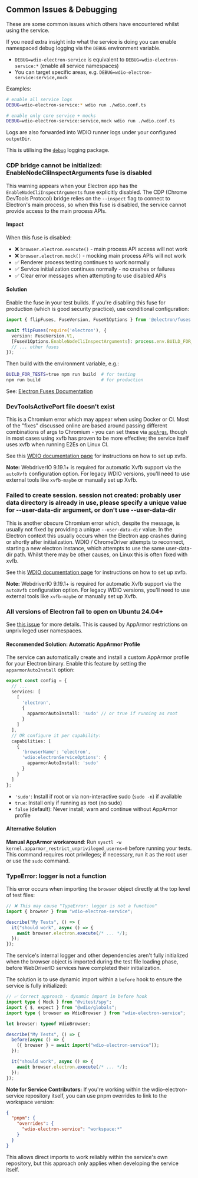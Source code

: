 ## Common Issues & Debugging

These are some common issues which others have encountered whilst using the service.

If you need extra insight into what the service is doing you can enable namespaced debug logging via the `DEBUG` environment variable.

- `DEBUG=wdio-electron-service` is equivalent to `DEBUG=wdio-electron-service:*` (enable all service namespaces)
- You can target specific areas, e.g. `DEBUG=wdio-electron-service:service,mock`

Examples:

```bash
# enable all service logs
DEBUG=wdio-electron-service:* wdio run ./wdio.conf.ts

# enable only core service + mocks
DEBUG=wdio-electron-service:service,mock wdio run ./wdio.conf.ts
```

Logs are also forwarded into WDIO runner logs under your configured `outputDir`.

This is utilising the [`debug`](https://github.com/debug-js/debug) logging package.

### CDP bridge cannot be initialized: EnableNodeCliInspectArguments fuse is disabled

This warning appears when your Electron app has the `EnableNodeCliInspectArguments` fuse explicitly disabled. The CDP (Chrome DevTools Protocol) bridge relies on the `--inspect` flag to connect to Electron's main process, so when this fuse is disabled, the service cannot provide access to the main process APIs.

#### Impact

When this fuse is disabled:
- ❌ `browser.electron.execute()` - main process API access will not work
- ❌ `browser.electron.mock()` - mocking main process APIs will not work
- ✅ Renderer process testing continues to work normally
- ✅ Service initialization continues normally - no crashes or failures
- ✅ Clear error messages when attempting to use disabled APIs

#### Solution

Enable the fuse in your test builds. If you're disabling this fuse for production (which is good security practice), use conditional configuration:

```typescript
import { flipFuses, FuseVersion, FuseV1Options } from '@electron/fuses';

await flipFuses(require('electron'), {
  version: FuseVersion.V1,
  [FuseV1Options.EnableNodeCliInspectArguments]: process.env.BUILD_FOR_TESTS === 'true',
  // ... other fuses
});
```

Then build with the environment variable, e.g.:
```bash
BUILD_FOR_TESTS=true npm run build  # for testing
npm run build                       # for production
```

See: [Electron Fuses Documentation](https://www.electronjs.org/docs/latest/tutorial/fuses#nodecliinspect)

### DevToolsActivePort file doesn't exist

This is a Chromium error which may appear when using Docker or CI. Most of the "fixes" discussed online are based around passing different combinations of args to Chromium - you can set these via [`appArgs`](./configuration/service-configuration.md#appargs-string), though in most cases using xvfb has proven to be more effective; the service itself uses xvfb when running E2Es on Linux CI.

See this [WDIO documentation page](https://webdriver.io/docs/headless-and-xvfb) for instructions on how to set up xvfb.

**Note:** WebdriverIO 9.19.1+ is required for automatic Xvfb support via the `autoXvfb` configuration option. For legacy WDIO versions, you'll need to use external tools like `xvfb-maybe` or manually set up Xvfb.

### Failed to create session. session not created: probably user data directory is already in use, please specify a unique value for --user-data-dir argument, or don't use --user-data-dir

This is another obscure Chromium error which, despite the message, is usually not fixed by providing a unique `--user-data-dir` value. In the Electron context this usually occurs when the Electron app crashes during or shortly after initialization. WDIO / ChromeDriver attempts to reconnect, starting a new electron instance, which attempts to use the same user-data-dir path. Whilst there may be other causes, on Linux this is often fixed with xvfb.

See this [WDIO documentation page](https://webdriver.io/docs/headless-and-xvfb) for instructions on how to set up xvfb.

**Note:** WebdriverIO 9.19.1+ is required for automatic Xvfb support via the `autoXvfb` configuration option. For legacy WDIO versions, you'll need to use external tools like `xvfb-maybe` or manually set up Xvfb.

### All versions of Electron fail to open on Ubuntu 24.04+

See [this issue](https://github.com/electron/electron/issues/41066) for more details. This is caused by AppArmor restrictions on unprivileged user namespaces.

#### Recommended Solution: Automatic AppArmor Profile

The service can automatically create and install a custom AppArmor profile for your Electron binary. Enable this feature by setting the `apparmorAutoInstall` option:

```ts
export const config = {
  // ...
  services: [
    [
      'electron',
      {
        apparmorAutoInstall: 'sudo' // or true if running as root
      }
    ]
  ],
  // OR configure it per capability:
  capabilities: [
    {
      'browserName': 'electron',
      'wdio:electronServiceOptions': {
        apparmorAutoInstall: 'sudo'
      }
    }
  ]
};
```

- `'sudo'`: Install if root or via non-interactive sudo (`sudo -n`) if available
- `true`: Install only if running as root (no sudo)
- `false` (default): Never install; warn and continue without AppArmor profile

#### Alternative Solution

**Manual AppArmor workaround**: Run `sysctl -w kernel.apparmor_restrict_unprivileged_userns=0` before running your tests. This command requires root privileges; if necessary, run it as the root user or use the `sudo` command.

### TypeError: logger is not a function

This error occurs when importing the `browser` object directly at the top level of test files:

```typescript
// ❌ This may cause "TypeError: logger is not a function"
import { browser } from "wdio-electron-service";

describe("My Tests", () => {
  it("should work", async () => {
    await browser.electron.execute(/* ... */);
  });
});
```

The service's internal logger and other dependencies aren't fully initialized when the browser object is imported during the test file loading phase, before WebDriverIO services have completed their initialization.

The solution is to use dynamic import within a `before` hook to ensure the service is fully initialized:

```typescript
// ✅ Correct approach - dynamic import in before hook
import type { Mock } from "@vitest/spy";
import { $, expect } from "@wdio/globals";
import type { browser as WdioBrowser } from "wdio-electron-service";

let browser: typeof WdioBrowser;

describe("My Tests", () => {
  before(async () => {
    ({ browser } = await import("wdio-electron-service"));
  });

  it("should work", async () => {
    await browser.electron.execute(/* ... */);
  });
});
```

**Note for Service Contributors:** If you're working within the wdio-electron-service repository itself, you can use pnpm overrides to link to the workspace version:

```json
{
  "pnpm": {
    "overrides": {
      "wdio-electron-service": "workspace:*"
    }
  }
}
```

This allows direct imports to work reliably within the service's own repository, but this approach only applies when developing the service itself.
